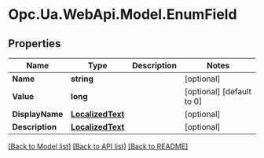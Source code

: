 # Opc.Ua.WebApi.Model.EnumField

## Properties

Name | Type | Description | Notes
------------ | ------------- | ------------- | -------------
**Name** | **string** |  | [optional] 
**Value** | **long** |  | [optional] [default to 0]
**DisplayName** | [**LocalizedText**](LocalizedText.md) |  | [optional] 
**Description** | [**LocalizedText**](LocalizedText.md) |  | [optional] 

[[Back to Model list]](../README.md#documentation-for-models) [[Back to API list]](../README.md#documentation-for-api-endpoints) [[Back to README]](../README.md)

